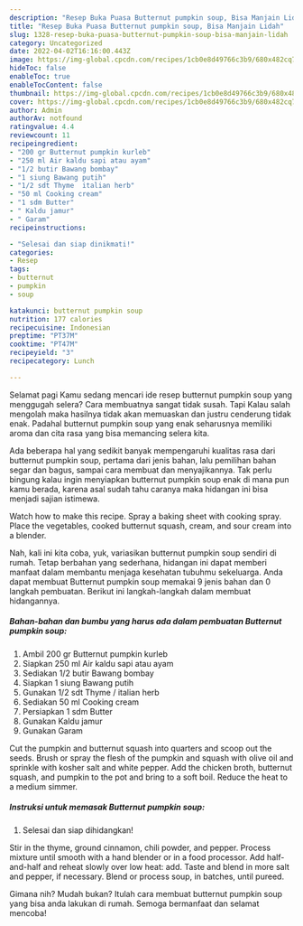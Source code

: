 ```yaml
---
description: "Resep Buka Puasa Butternut pumpkin soup, Bisa Manjain Lidah"
title: "Resep Buka Puasa Butternut pumpkin soup, Bisa Manjain Lidah"
slug: 1328-resep-buka-puasa-butternut-pumpkin-soup-bisa-manjain-lidah
category: Uncategorized
date: 2022-04-02T16:16:00.443Z
image: https://img-global.cpcdn.com/recipes/1cb0e8d49766c3b9/680x482cq70/butternut-pumpkin-soup-foto-resep-utama.jpg
hideToc: false
enableToc: true
enableTocContent: false
thumbnail: https://img-global.cpcdn.com/recipes/1cb0e8d49766c3b9/680x482cq70/butternut-pumpkin-soup-foto-resep-utama.jpg
cover: https://img-global.cpcdn.com/recipes/1cb0e8d49766c3b9/680x482cq70/butternut-pumpkin-soup-foto-resep-utama.jpg
author: Admin
authorAv: notfound
ratingvalue: 4.4
reviewcount: 11
recipeingredient:
- "200 gr Butternut pumpkin kurleb"
- "250 ml Air kaldu sapi atau ayam"
- "1/2 butir Bawang bombay"
- "1 siung Bawang putih"
- "1/2 sdt Thyme  italian herb"
- "50 ml Cooking cream"
- "1 sdm Butter"
- " Kaldu jamur"
- " Garam"
recipeinstructions:

- "Selesai dan siap dinikmati!"
categories:
- Resep
tags:
- butternut
- pumpkin
- soup

katakunci: butternut pumpkin soup 
nutrition: 177 calories
recipecuisine: Indonesian
preptime: "PT37M"
cooktime: "PT47M"
recipeyield: "3"
recipecategory: Lunch

---
```



Selamat pagi Kamu sedang mencari ide resep butternut pumpkin soup yang menggugah selera? Cara membuatnya sangat tidak susah. Tapi Kalau salah mengolah maka hasilnya tidak akan memuaskan dan justru cenderung tidak enak. Padahal butternut pumpkin soup yang enak seharusnya memiliki aroma dan cita rasa yang bisa memancing selera kita.


Ada beberapa hal yang sedikit banyak mempengaruhi kualitas rasa dari butternut pumpkin soup, pertama dari jenis bahan, lalu pemilihan bahan segar dan bagus, sampai cara membuat dan menyajikannya. Tak perlu bingung kalau ingin menyiapkan butternut pumpkin soup enak di mana pun kamu berada, karena asal sudah tahu caranya maka hidangan ini bisa menjadi sajian istimewa.

Watch how to make this recipe. Spray a baking sheet with cooking spray. Place the vegetables, cooked butternut squash, cream, and sour cream into a blender.


Nah, kali ini kita coba, yuk, variasikan butternut pumpkin soup sendiri di rumah. Tetap berbahan yang sederhana, hidangan ini dapat memberi manfaat dalam membantu menjaga kesehatan tubuhmu sekeluarga. Anda dapat membuat Butternut pumpkin soup memakai 9 jenis bahan dan 0 langkah pembuatan. Berikut ini langkah-langkah dalam membuat hidangannya.

<!--inarticleads1-->

##### Bahan-bahan dan bumbu yang harus ada dalam pembuatan Butternut pumpkin soup:

1. Ambil 200 gr Butternut pumpkin kurleb
1. Siapkan 250 ml Air kaldu sapi atau ayam
1. Sediakan 1/2 butir Bawang bombay
1. Siapkan 1 siung Bawang putih
1. Gunakan 1/2 sdt Thyme / italian herb
1. Sediakan 50 ml Cooking cream
1. Persiapkan 1 sdm Butter
1. Gunakan  Kaldu jamur
1. Gunakan  Garam


Cut the pumpkin and butternut squash into quarters and scoop out the seeds. Brush or spray the flesh of the pumpkin and squash with olive oil and sprinkle with kosher salt and white pepper. Add the chicken broth, butternut squash, and pumpkin to the pot and bring to a soft boil. Reduce the heat to a medium simmer. 

<!--inarticleads2-->

##### Instruksi untuk memasak Butternut pumpkin soup:


1. Selesai dan siap dihidangkan!

Stir in the thyme, ground cinnamon, chili powder, and pepper. Process mixture until smooth with a hand blender or in a food processor. Add half-and-half and reheat slowly over low heat: add. Taste and blend in more salt and pepper, if necessary. Blend or process soup, in batches, until pureed. 

Gimana nih? Mudah bukan? Itulah cara membuat butternut pumpkin soup yang bisa anda lakukan di rumah. Semoga bermanfaat dan selamat mencoba!
